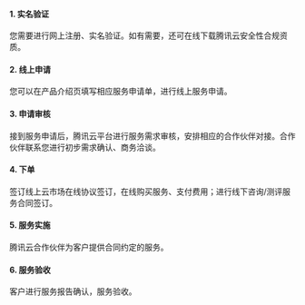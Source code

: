 #### 1. 实名验证
您需要进行网上注册、实名验证。如有需要，还可在线下载腾讯云安全性合规资质。
#### 2. 线上申请
您可以在产品介绍页填写相应服务申请单，进行线上服务申请。
#### 3. 申请审核
接到服务申请后，腾讯云平台进行服务需求审核，安排相应的合作伙伴对接。合作伙伴联系您进行初步需求确认、商务洽谈。
#### 4. 下单
签订线上云市场在线协议签订，在线购买服务、支付费用；进行线下咨询/测评服务合同签订。
#### 5. 服务实施
腾讯云合作伙伴为客户提供合同约定的服务。
#### 6. 服务验收
客户进行服务报告确认，服务验收。